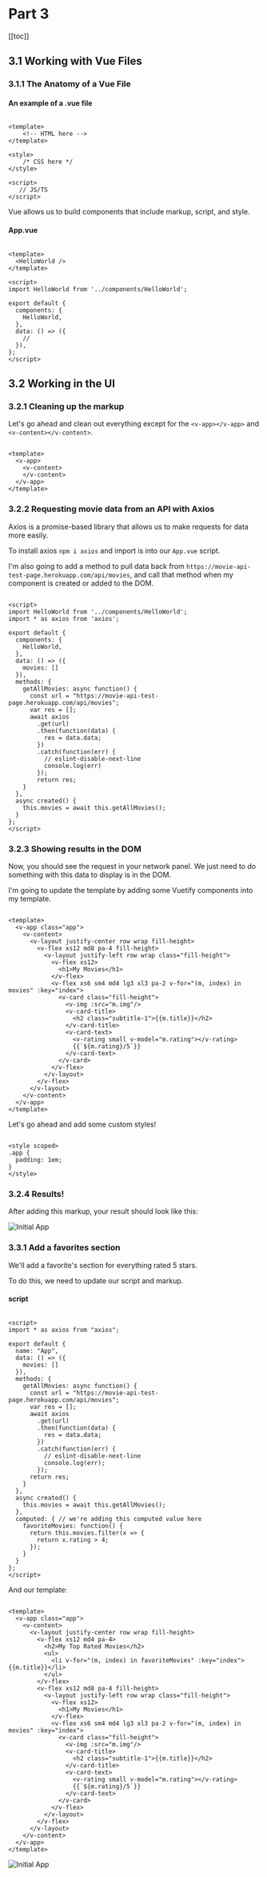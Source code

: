 # Part 3
[[toc]]

## 3.1 Working with Vue Files

### 3.1.1 The Anatomy of a Vue File

#### An example of a .vue file
~~~~ vue

<template>
    <!-- HTML here -->
</template>

<style> 
    /* CSS here */
</style>

<script>
   // JS/TS 
</script>

~~~~

Vue allows us to build components that include markup, script, and style.

#### App.vue
~~~~ vue

<template>
  <HelloWorld /> 
</template>

<script>
import HelloWorld from '../components/HelloWorld';

export default {
  components: {
    HelloWorld,
  },
  data: () => ({
    //
  }),
};
</script>

~~~~

## 3.2 Working in the UI

### 3.2.1 Cleaning up the markup

Let's go ahead and clean out everything except for the `<v-app></v-app>` and `<v-content></v-content>`.

~~~~ vue

<template>
  <v-app>
    <v-content>
    </v-content>
  </v-app>
</template>

~~~~

### 3.2.2 Requesting movie data from an API with Axios

Axios is a promise-based library that allows us to make requests for data more easily.

To install axios `npm i axios` and import is into our `App.vue` script.

I'm also going to add a method to pull data back from `https://movie-api-test-page.herokuapp.com/api/movies`, and call that method when my component is created or added to the DOM.

~~~~ vue

<script>
import HelloWorld from '../components/HelloWorld';
import * as axios from 'axios';

export default {
  components: {
    HelloWorld,
  },
  data: () => ({
    movies: []
  }),
  methods: {
    getAllMovies: async function() {
      const url = "https://movie-api-test-page.herokuapp.com/api/movies";
      var res = [];
      await axios
        .get(url)
        .then(function(data) {
          res = data.data;
        })
        .catch(function(err) {
          // eslint-disable-next-line
          console.log(err)
        });
        return res;
    }
  },
  async created() {
    this.movies = await this.getAllMovies();
  }
};
</script>

~~~~


### 3.2.3 Showing results in the DOM

Now, you should see the request in your network panel. We just need to do something with this data to display is in the DOM.

I'm going to update the template by adding some Vuetify components into my template.

~~~~ vue

<template>
  <v-app class="app">
    <v-content>
      <v-layout justify-center row wrap fill-height>
        <v-flex xs12 md8 pa-4 fill-height>
          <v-layout justify-left row wrap class="fill-height">
            <v-flex xs12>
              <h1>My Movies</h1>
            </v-flex>
            <v-flex xs6 sm4 md4 lg3 xl3 pa-2 v-for="(m, index) in movies" :key="index">
              <v-card class="fill-height">
                <v-img :src="m.img"/>
                <v-card-title>
                  <h2 class="subtitle-1">{{m.title}}</h2>
                </v-card-title>
                <v-card-text>
                  <v-rating small v-model="m.rating"></v-rating>
                  {{`${m.rating}/5`}}
                </v-card-text>
              </v-card>
            </v-flex>
          </v-layout>
        </v-flex>
      </v-layout>
    </v-content>
  </v-app>
</template>
~~~~

Let's go ahead and add some custom styles!

~~~~ vue

<style scoped>
.app {
  padding: 1em;
}
</style>

~~~~

### 3.2.4 Results!

After adding this markup, your result should look like this:

![Initial App](./images/initial_app.png)


### 3.3.1 Add a favorites section

We'll add a favorite's section for everything rated 5 stars.

To do this, we need to update our script and markup.

#### script
~~~~ vue

<script>
import * as axios from "axios";

export default {
  name: "App",
  data: () => ({
    movies: []
  }),
  methods: {
    getAllMovies: async function() {
      const url = "https://movie-api-test-page.herokuapp.com/api/movies";
      var res = [];
      await axios
        .get(url)
        .then(function(data) {
          res = data.data;
        })
        .catch(function(err) {
          // eslint-disable-next-line
          console.log(err);
        });
      return res;
    }
  },
  async created() {
    this.movies = await this.getAllMovies();
  },
  computed: { // we're adding this computed value here
    favoriteMovies: function() {
      return this.movies.filter(x => {
        return x.rating > 4;
      });
    }
  }
};
</script>

~~~~

And our template:

~~~~ vue

<template>
  <v-app class="app">
    <v-content>
      <v-layout justify-center row wrap fill-height>
        <v-flex xs12 md4 pa-4>
          <h2>My Top Rated Movies</h2>
          <ul>
            <li v-for="(m, index) in favoriteMovies" :key="index">{{m.title}}</li>
          </ul>
        </v-flex>
        <v-flex xs12 md8 pa-4 fill-height>
          <v-layout justify-left row wrap class="fill-height">
            <v-flex xs12>
              <h1>My Movies</h1>
            </v-flex>
            <v-flex xs6 sm4 md4 lg3 xl3 pa-2 v-for="(m, index) in movies" :key="index">
              <v-card class="fill-height">
                <v-img :src="m.img"/>
                <v-card-title>
                  <h2 class="subtitle-1">{{m.title}}</h2>
                </v-card-title>
                <v-card-text>
                  <v-rating small v-model="m.rating"></v-rating>
                  {{`${m.rating}/5`}}
                </v-card-text>
              </v-card>
            </v-flex>
          </v-layout>
        </v-flex>
      </v-layout>
    </v-content>
  </v-app>
</template>

~~~~

![Initial App](./images/with_favs.png)